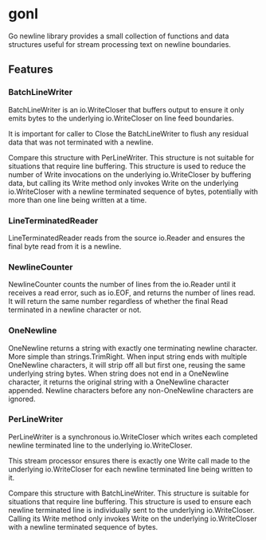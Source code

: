 # gonl

Go newline library provides a small collection of functions and data
structures useful for stream processing text on newline boundaries.

## Features

### BatchLineWriter

BatchLineWriter is an io.WriteCloser that buffers output to ensure it
only emits bytes to the underlying io.WriteCloser on line feed
boundaries.

It is important for caller to Close the BatchLineWriter to flush any
residual data that was not terminated with a newline.

Compare this structure with PerLineWriter. This structure is not
suitable for situations that require line buffering. This structure is
used to reduce the number of Write invocations on the underlying
io.WriteCloser by buffering data, but calling its Write method only
invokes Write on the underlying io.WriteCloser with a newline
terminated sequence of bytes, potentially with more than one line
being written at a time.

### LineTerminatedReader

LineTerminatedReader reads from the source io.Reader and ensures the
final byte read from it is a newline.

### NewlineCounter

NewlineCounter counts the number of lines from the io.Reader until it
receives a read error, such as io.EOF, and returns the number of lines
read. It will return the same number regardless of whether the final
Read terminated in a newline character or not.

### OneNewline

OneNewline returns a string with exactly one terminating newline
character. More simple than strings.TrimRight. When input string ends
with multiple OneNewline characters, it will strip off all but first
one, reusing the same underlying string bytes. When string does not
end in a OneNewline character, it returns the original string with a
OneNewline character appended. Newline characters before any
non-OneNewline characters are ignored.

### PerLineWriter

PerLineWriter is a synchronous io.WriteCloser which writes each
completed newline terminated line to the underlying io.WriteCloser.

This stream processor ensures there is exactly one Write call made to
the underlying io.WriteCloser for each newline terminated line being
written to it.

Compare this structure with BatchLineWriter. This structure is
suitable for situations that require line buffering. This structure is
used to ensure each newline terminated line is individually sent to
the underlying io.WriteCloser. Calling its Write method only invokes
Write on the underlying io.WriteCloser with a newline terminated
sequence of bytes.
